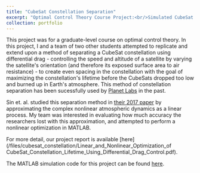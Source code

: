 ```yaml
---
title: "CubeSat Constellation Separation"
excerpt: "Optimal Control Theory Course Project:<br/>Simulated CubeSat constellation separation using nonlinear programming to maximize constellation lifetime<br/><img src='/files/cubesat_constellation/NonlinearOptimization.png' width='500'><br/><br/>Image: Simulation of Satellite Constellation Separation using Nonlinear Programming"
collection: portfolio
---
```


This project was for a graduate-level course on optimal control theory. In this project, I and a team of two other students attempted to replicate and extend upon a method of separating a CubeSat constellation using differential drag - controlling the speed and altitude of a satellite by varying the satellite's orientation (and therefore its exposed surface area to air resistance) - to create even spacing in the constellation with the goal of maximizing the constellation's lifetime before the CubeSats dropped too low and burned up in Earth's atmosphere. This method of constellation separation has been sucessfully used by [Planet Labs](https://www.planet.com/) in the past.

Sin et. al. studied this separation method in [their 2017 paper](https://arxiv.org/abs/1710.00104) by approximating the complex nonlinear atmospheric dynamics as a linear process. My team was interested in evaluating how much accuracy the researchers lost with this approximation, and attempted to perform a nonlinear optimization in MATLAB.  

For more detail, our project report is available [here](/files/cubesat_constellation/Linear_and_Nonlinear_Optimization_of CubeSat_Constellation_Lifetime_Using_Differential_Drag_Control.pdf).

The MATLAB simulation code for this project can be found [here](https://github.com/jdwapman/SmallSatSeparation).

